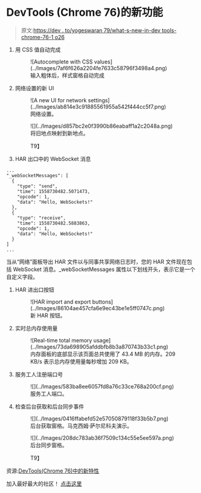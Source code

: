 # DevTools (Chrome 76)的新功能

> 原文:[https://dev . to/yogeswaran 79/what-s-new-in-dev tools-chrome-76-1 o26](https://dev.to/yogeswaran79/what-s-new-in-devtools-chrome-76-1o26)

1.  用 CSS 值自动完成

    <figure>![Autocomplete with CSS values](../Images/7af6f626a2204fe7633c58796f3498a4.png)

    <figcaption>输入粗体后，样式窗格自动完成</figcaption>

    </figure>

2.  网络设置的新 UI

    <figure>![A new UI for network settings](../Images/ab814e3c91885561955a542f444cc5f7.png)

    <figcaption>网络设置。</figcaption>

    </figure>

    <figure>![](../Images/d857bc2e0f3990b86eabaff1a2c2048a.png)

    <figcaption>将旧地点映射到新地点。</figcaption>

    T9】</figure>

3.  HAR 出口中的 WebSocket 消息

```
...
"_webSocketMessages": [
  {
    "type": "send",
    "time": 1558730482.5071473,
    "opcode": 1,
    "data": "Hello, WebSockets!"
  },
  {
    "type": "receive",
    "time": 1558730482.5883863,
    "opcode": 1,
    "data": "Hello, WebSockets!"
  }
]
... 
```

当从“网络”面板导出 HAR 文件以与同事共享网络日志时，您的 HAR 文件现在包括 WebSocket 消息。_webSocketMessages 属性以下划线开头，表示它是一个自定义字段。

1.  HAR 进出口按钮

    <figure>![HAR import and export buttons](../Images/86104ae457cfa6e9ec43be1e5ff0747c.png)

    <figcaption>新 HAR 按钮。</figcaption>

    </figure>

2.  实时总内存使用量

    <figure>![Real-time total memory usage](../Images/73da698905afddbfb8b3a870743b33c1.png)

    <figcaption>内存面板的底部显示该页面总共使用了 43.4 MB 的内存。209 KB/s 表示总内存使用量每秒增加 209 KB。</figcaption>

    </figure>

3.  服务工人注册端口号

    <figure>![](../Images/583ba8ee6057fd8a76c33ce768a200cf.png)

    <figcaption>服务工人端口。</figcaption>

    </figure>

4.  检查后台获取和后台同步事件

    <figure>![](../Images/0416ffabefd52e57050879118f33b5b7.png)

    <figcaption>后台获取窗格。马克西姆·萨尔尼科夫演示。</figcaption>

    </figure>

    <figure>![](../Images/208dc783ab36f7509c134c55e5ee597a.png)

    <figcaption>后台同步窗格。</figcaption>

    T9】</figure>

资源:[DevTools(Chrome 76)中的新特性](https://developers.google.com/web/updates/2019/05/devtools)

加入最好最大的社区！
[点击这里](https://t.me/theprogrammersclub)